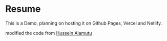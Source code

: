 # Resume
This is a Demo, planning on hosting it on Github Pages, Vercel and Netlify.

modified the code from [Hussein Alamutu](https://github.com/husseinalamutu/husseinalamutu.github.io)